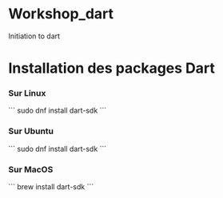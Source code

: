 # Workshop_dart
Initiation to dart

<h1>Installation des packages Dart</h1>

<h3>Sur Linux</h3>
```
sudo dnf install dart-sdk
```
<h3>Sur Ubuntu</h3>
```
sudo dnf install dart-sdk
```
<h3>Sur MacOS</h3>
```
brew install dart-sdk
```
